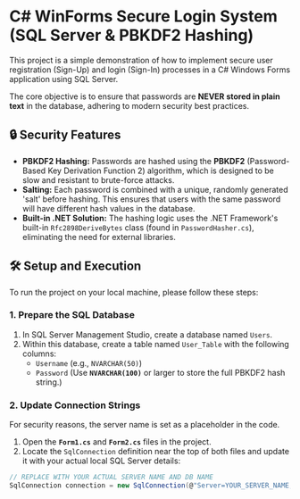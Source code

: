# C# WinForms Secure Login System (SQL Server & PBKDF2 Hashing)

This project is a simple demonstration of how to implement secure user registration (Sign-Up) and login (Sign-In) processes in a C# Windows Forms application using SQL Server.

The core objective is to ensure that passwords are **NEVER stored in plain text** in the database, adhering to modern security best practices.

## 🔒 Security Features

* **PBKDF2 Hashing:** Passwords are hashed using the **PBKDF2** (Password-Based Key Derivation Function 2) algorithm, which is designed to be slow and resistant to brute-force attacks.
* **Salting:** Each password is combined with a unique, randomly generated 'salt' before hashing. This ensures that users with the same password will have different hash values in the database.
* **Built-in .NET Solution:** The hashing logic uses the .NET Framework's built-in `Rfc2898DeriveBytes` class (found in `PasswordHasher.cs`), eliminating the need for external libraries.

## 🛠️ Setup and Execution

To run the project on your local machine, please follow these steps:

### 1. Prepare the SQL Database

1.  In SQL Server Management Studio, create a database named `Users`.
2.  Within this database, create a table named `User_Table` with the following columns:
    * `Username` (e.g., `NVARCHAR(50)`)
    * `Password` (Use **`NVARCHAR(100)`** or larger to store the full PBKDF2 hash string.)

### 2. Update Connection Strings

For security reasons, the server name is set as a placeholder in the code.

1.  Open the **`Form1.cs`** and **`Form2.cs`** files in the project.
2.  Locate the `SqlConnection` definition near the top of both files and update it with your actual local SQL Server details:

```csharp
// REPLACE WITH YOUR ACTUAL SERVER NAME AND DB NAME
SqlConnection connection = new SqlConnection(@"Server=YOUR_SERVER_NAME;Database=YOUR_DATABASE_NAME;Integrated Security=True");
